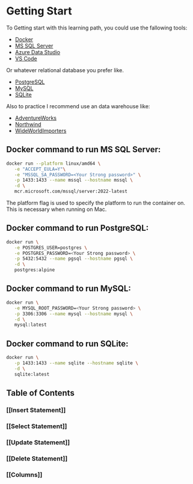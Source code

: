 # Getting Start
To Getting start with this learning path, you could use the fallowing tools:

- [Docker](https://www.docker.com/)
- [MS SQL Server](https://hub.docker.com/_/microsoft-mssql-server)
- [Azure Data Studio](https://docs.microsoft.com/en-us/sql/azure-data-studio/download?view=sql-server-ver15)
- [VS Code](https://code.visualstudio.com/)

Or whatever relational database you prefer like.
 - [PostgreSQL](https://www.postgresql.org/)
 - [MySQL](https://www.mysql.com/)
 - [SQLite](https://www.sqlite.org/index.html)

Also to practice I recommend use an data warehouse like:
- [AdventureWorks](https://learn.microsoft.com/en-us/sql/samples/adventureworks-install-configure?view=sql-server-ver16&tabs=ssms)
- [Northwind](https://github.com/anasmorahhib/Northwind-datawarehouse/blob/master/northwind.sql)
- [WideWorldImporters](https://learn.microsoft.com/en-us/sql/samples/wide-world-importers-install-configure?view=sql-server-ver16&tabs=ssms)
## Docker command to run MS SQL Server:

``` bash
docker run --platform linux/amd64 \
   -e "ACCEPT_EULA=Y"\
   -e "MSSQL_SA_PASSWORD=<Your Strong password>" \
   -p 1433:1433 --name mssql --hostname mssql \
   -d \
   mcr.microsoft.com/mssql/server:2022-latest
``` 

The platform flag is used to specify the platform to run the container on. This is necessary when running on Mac.

## Docker command to run PostgreSQL:

``` bash
docker run \
   -e POSTGRES_USER=postgres \
   -e POSTGRES_PASSWORD=<Your Strong password> \
   -p 5432:5432 --name pgsql --hostname pgsql \
   -d \
   postgres:alpine
```

## Docker command to run MySQL:

``` bash
docker run \
   -e MYSQL_ROOT_PASSWORD=<Your Strong password> \
   -p 3306:3306 --name mysql --hostname mysql \
   -d \
   mysql:latest
```

## Docker command to run SQLite:

``` bash
docker run \
   -p 1433:1433 --name sqlite --hostname sqlite \
   -d \
   sqlite:latest
```

## Table of Contents

### [[Insert Statement]]
### [[Select Statement]]
### [[Update Statement]]
### [[Delete Statement]]
### [[Columns]]
